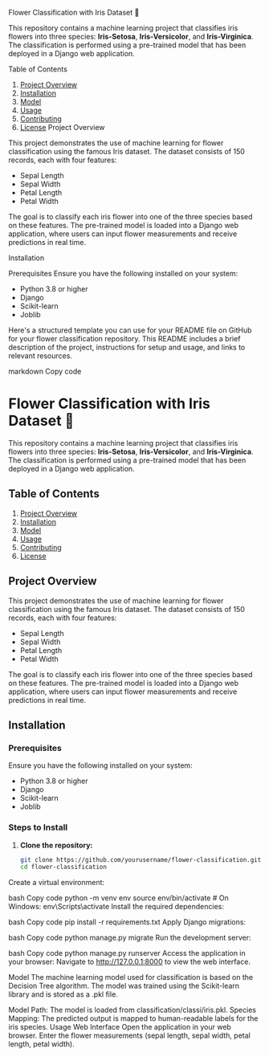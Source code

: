  Flower Classification with Iris Dataset 🌸

This repository contains a machine learning project that classifies iris flowers into three species: **Iris-Setosa**, **Iris-Versicolor**, and **Iris-Virginica**. The classification is performed using a pre-trained model that has been deployed in a Django web application.

 Table of Contents
1. [Project Overview](#project-overview)
2. [Installation](#installation)
3. [Model](#model)
4. [Usage](#usage)
5. [Contributing](#contributing)
6. [License](#license)
 Project Overview

This project demonstrates the use of machine learning for flower classification using the famous Iris dataset. The dataset consists of 150 records, each with four features:

- Sepal Length
- Sepal Width
- Petal Length
- Petal Width

The goal is to classify each iris flower into one of the three species based on these features. The pre-trained model is loaded into a Django web application, where users can input flower measurements and receive predictions in real time.

 Installation

Prerequisites
Ensure you have the following installed on your system:

- Python 3.8 or higher
- Django
- Scikit-learn
- Joblib
  
Here's a structured template you can use for your README file on GitHub for your flower classification repository. This README includes a brief description of the project, instructions for setup and usage, and links to relevant resources.

markdown
Copy code
# Flower Classification with Iris Dataset 🌸

This repository contains a machine learning project that classifies iris flowers into three species: **Iris-Setosa**, **Iris-Versicolor**, and **Iris-Virginica**. The classification is performed using a pre-trained model that has been deployed in a Django web application.

## Table of Contents
1. [Project Overview](#project-overview)
2. [Installation](#installation)
3. [Model](#model)
4. [Usage](#usage)
5. [Contributing](#contributing)
6. [License](#license)

## Project Overview

This project demonstrates the use of machine learning for flower classification using the famous Iris dataset. The dataset consists of 150 records, each with four features:

- Sepal Length
- Sepal Width
- Petal Length
- Petal Width

The goal is to classify each iris flower into one of the three species based on these features. The pre-trained model is loaded into a Django web application, where users can input flower measurements and receive predictions in real time.

## Installation

### Prerequisites
Ensure you have the following installed on your system:

- Python 3.8 or higher
- Django
- Scikit-learn
- Joblib

### Steps to Install

1. **Clone the repository:**
   ```bash
   git clone https://github.com/yourusername/flower-classification.git
   cd flower-classification
Create a virtual environment:

bash
Copy code
python -m venv env
source env/bin/activate  # On Windows: env\Scripts\activate
Install the required dependencies:

bash
Copy code
pip install -r requirements.txt
Apply Django migrations:

bash
Copy code
python manage.py migrate
Run the development server:

bash
Copy code
python manage.py runserver
Access the application in your browser:
Navigate to http://127.0.0.1:8000 to view the web interface.

Model
The machine learning model used for classification is based on the Decision Tree algorithm. The model was trained using the Scikit-learn library and is stored as a .pkl file.

Model Path: The model is loaded from classification/classi/iris.pkl.
Species Mapping: The predicted output is mapped to human-readable labels for the iris species.
Usage
Web Interface
Open the application in your web browser.
Enter the flower measurements (sepal length, sepal width, petal length, petal width).
